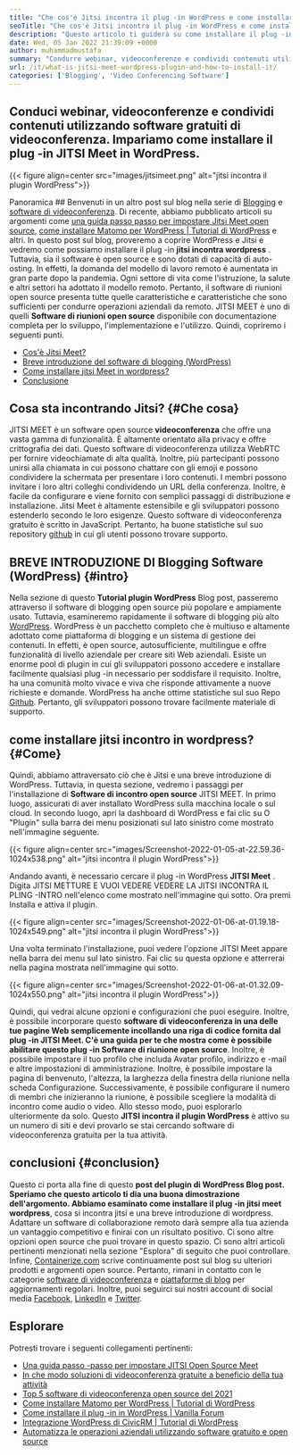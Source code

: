 ```yaml
---
title: "Che cos'è Jitsi incontra il plug -in WordPress e come installarlo?" 
seoTitle: "Che cos'è Jitsi incontra il plug -in WordPress e come installarlo?" 
description: "Questo articolo ti guiderà su come installare il plug -in JITSI METTANTE WordPress. JITSI MEET è un software di videoconferenza open source con potenti funzionalità." 
date: Wed, 05 Jan 2022 21:39:09 +0000
author: muhammadmustafa
summary: "Condurre webinar, videoconferenze e condividi contenuti utilizzando software di videoconferenza gratuito. Impariamo come installare il plug -in JITSI Meet in WordPress." 
url: /it/what-is-jitsi-meet-wordpress-plugin-and-how-to-install-it/
categories: ['Blogging', 'Video Conferencing Software']
---
```


## Conduci webinar, videoconferenze e condividi contenuti utilizzando software gratuiti di videoconferenza. Impariamo come installare il plug -in JITSI Meet in WordPress.

{{< figure align=center src="images/jitsimeet.png" alt="jitsi incontra il plugin WordPress">}}


Panoramica ##
Benvenuti in un altro post sul blog nella serie di [Blogging][1] e [software di videoconferenza][2]. Di recente, abbiamo pubblicato articoli su argomenti come [una guida passo passo per impostare Jitsi Meet open source][3], [come installare Matomo per WordPress | Tutorial di WordPress][4] e altri. In questo post sul blog, proveremo a coprire WordPress e Jitsi e vedremo come possiamo installare il plug -in  **jitsi incontra wordpress** . Tuttavia, sia il software è open source e sono dotati di capacità di auto-osting. In effetti, la domanda del modello di lavoro remoto è aumentata in gran parte dopo la pandemia. Ogni settore di vita come l'istruzione, la salute e altri settori ha adottato il modello remoto.
Pertanto, il software di riunioni open source presenta tutte quelle caratteristiche e caratteristiche che sono sufficienti per condurre operazioni aziendali da remoto. JITSI MEET è uno di quelli  **Software di riunioni open source**  disponibile con documentazione completa per lo sviluppo, l'implementazione e l'utilizzo. Quindi, copriremo i seguenti punti.
  * [Cos'è Jitsi Meet?][5]
  * [Breve introduzione del software di blogging (WordPress)][6]
  * [Come installare jitsi Meet in wordpress?][7]
  * [Conclusione][8]

## Cosa sta incontrando Jitsi?   {#Che cosa}
JITSI MEET è un software open source  **videoconferenza**  che offre una vasta gamma di funzionalità. È altamente orientato alla privacy e offre crittografia dei dati. Questo software di videoconferenza utilizza WebRTC per fornire videochiamate di alta qualità. Inoltre, più partecipanti possono unirsi alla chiamata in cui possono chattare con gli emoji e possono condividere la schermata per presentare i loro contenuti. I membri possono invitare i loro altri colleghi condividendo un URL della conferenza. Inoltre, è facile da configurare e viene fornito con semplici passaggi di distribuzione e installazione. Jitsi Meet è altamente estensibile e gli sviluppatori possono estenderlo secondo le loro esigenze. Questo software di videoconferenza gratuito è scritto in JavaScript. Pertanto, ha buone statistiche sul suo repository [github][9] in cui gli utenti possono trovare supporto.

## BREVE INTRODUZIONE DI Blogging Software (WordPress)   {#intro}
Nella sezione di questo  **Tutorial plugin WordPress**  Blog post, passeremo attraverso il software di blogging open source più popolare e ampiamente usato. Tuttavia, esamineremo rapidamente il software di blogging più alto [WordPress][10]. WordPress è un pacchetto completo che è multiuso e altamente adottato come piattaforma di blogging e un sistema di gestione dei contenuti. In effetti, è open source, autosufficiente, multilingue e offre funzionalità di livello aziendale per creare siti Web aziendali. Esiste un enorme pool di plugin in cui gli sviluppatori possono accedere e installare facilmente qualsiasi plug -in necessario per soddisfare il requisito. Inoltre, ha una comunità molto vivace e viva che risponde attivamente a nuove richieste e domande. WordPress ha anche ottime statistiche sul suo Repo [Github][11]. Pertanto, gli sviluppatori possono trovare facilmente materiale di supporto.

## come installare jitsi incontro in wordpress?   {#Come}
Quindi, abbiamo attraversato ciò che è Jitsi e una breve introduzione di WordPress. Tuttavia, in questa sezione, vedremo i passaggi per l'installazione di  **Software di incontro open source**  JITSI MEET.
In primo luogo, assicurati di aver installato WordPress sulla macchina locale o sul cloud.
In secondo luogo, apri la dashboard di WordPress e fai clic su O "Plugin" sulla barra dei menu posizionati sul lato sinistro come mostrato nell'immagine seguente.

{{< figure align=center src="images/Screenshot-2022-01-05-at-22.59.36-1024x538.png" alt="jitsi incontra il plugin WordPress">}}

Andando avanti, è necessario cercare il plug -in WordPress  **JITSI Meet** . Digita JITSI METTURE E VUOI VEDERE VEDERE LA JITSI INCONTRA IL PLING -INTRO nell'elenco come mostrato nell'immagine qui sotto. Ora premi Installa e attiva il plugin.

{{< figure align=center src="images/Screenshot-2022-01-06-at-01.19.18-1024x549.png" alt="jitsi incontra il plugin WordPress">}}

Una volta terminato l'installazione, puoi vedere l'opzione JITSI Meet appare nella barra dei menu sul lato sinistro. Fai clic su questa opzione e atterrerai nella pagina mostrata nell'immagine qui sotto.

{{< figure align=center src="images/Screenshot-2022-01-06-at-01.32.09-1024x550.png" alt="jitsi incontra il plugin WordPress">}}

Quindi, qui vedrai alcune opzioni e configurazioni che puoi eseguire. Inoltre, è possibile incorporare questo **software di videoconferenza  **in una delle tue pagine Web semplicemente incollando una riga di codice fornita dal plug -in JITSI Meet. C'è una guida per te che mostra come è possibile abilitare questo plug -in**   Software di riunione open source**. Inoltre, è possibile impostare il tuo profilo che includa Avatar profilo, indirizzo e -mail e altre impostazioni di amministrazione. Inoltre, è possibile impostare la pagina di benvenuto, l'altezza, la larghezza della finestra della riunione nella scheda Configurazione. Successivamente, è possibile configurare il numero di membri che inizieranno la riunione, è possibile scegliere la modalità di incontro come audio o video.
Allo stesso modo, puoi esplorarlo ulteriormente da solo. Questo  **JITSI incontra il plugin WordPress**  è attivo su un numero di siti e devi provarlo se stai cercando software di videoconferenza gratuita per la tua attività.

## conclusioni   {#conclusion}
Questo ci porta alla fine di questo **post del plugin di WordPress  **Blog post. Speriamo che questo articolo ti dia una buona dimostrazione dell'argomento. Abbiamo esaminato come installare il plug -in**   jitsi meet wordpress**, cosa si incontra jitsi e una breve introduzione di wordpress. Adattare un software di collaborazione remoto darà sempre alla tua azienda un vantaggio competitivo e finirai con un risultato positivo. Ci sono altre opzioni open source che puoi trovare in questo spazio. Ci sono altri articoli pertinenti menzionati nella sezione "Esplora" di seguito che puoi controllare.
Infine, [Containerize.com][12] scrive continuamente post sul blog su ulteriori prodotti e argomenti open source. Pertanto, rimani in contatto con le categorie [software di videoconferenza][13] e [piattaforme di blog][14] per aggiornamenti regolari. Inoltre, puoi seguirci sui nostri account di social media [Facebook][15], [LinkedIn][16] e [Twitter][17].

## Esplorare
Potresti trovare i seguenti collegamenti pertinenti:
  * [Una guida passo -passo per impostare JITSI Open Source Meet][3]
  * [In che modo soluzioni di videoconferenza gratuite a beneficio della tua attività][18]
  * [Top 5 software di videoconferenza open source del 2021][19]
  * [Come installare Matomo per WordPress | Tutorial di WordPress][20]
  * [Come installare il plug -in in WordPress | Vanilla Forum][21]
  * [Integrazione WordPress di CivicRM | Tutorial di WordPress][22]
  * [Automatizza le operazioni aziendali utilizzando software gratuito e open source][23]

  
[1]: https://blog.containerize.com/category/blogging/
[2]: https://blog.containerize.com/category/video-conferencing-software/
[3]: https://blog.containerize.com/video-conferencing-software/how-to-set-up-open-source-jitsi-meet/
[4]: http://how%20to%20install%20matomo%20for%20wordpress%20%7C%20wordpress%20tutorial/
[5]: #what
[6]: #intro
[7]: #how
[8]: #Conclusion
[9]: https://github.com/jitsi/jitsi-meet
[10]: https://products.containerize.com/blogging/wordpress/
[11]: https://github.com/wordpress/
[12]: https://www.containerize.com/
[13]: https://products.containerize.com/video-conferencing/
[14]: https://products.containerize.com/blogging/
[15]: https://web.facebook.com/containerize
[16]: https://www.linkedin.com/company/containerize/
[17]: https://twitter.com/containerize_co
[18]: https://blog.containerize.com/
[19]: https://blog.containerize.com/video-conferencing-software/top-5-open-source-video-conferencing-software-of-2021/
[20]: #
[21]: https://blog.containerize.com/blogging/how-to-a-install-plugin-in-wordpress-vanilla-forum/
[22]: https://blog.containerize.com/blogging/civicrm-wordpress-integration-wordpress-tutorial/
[23]: https://blog.containerize.com/blogging/automate-business-operations-using-open-source-software/
